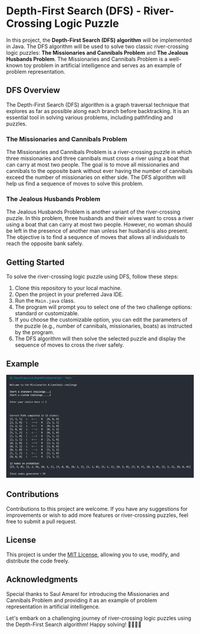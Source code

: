 # Depth-First Search (DFS) - River-Crossing Logic Puzzle

In this project, the **Depth-First Search (DFS) algorithm** will be implemented in Java. The DFS algorithm will be used to solve two classic river-crossing logic puzzles: **The Missionaries and Cannibals Problem** and **The Jealous Husbands Problem**. The Missionaries and Cannibals Problem is a well-known toy problem in artificial intelligence and serves as an example of problem representation.

## DFS Overview

The Depth-First Search (DFS) algorithm is a graph traversal technique that explores as far as possible along each branch before backtracking. It is an essential tool in solving various problems, including pathfinding and puzzles.

### The Missionaries and Cannibals Problem

The Missionaries and Cannibals Problem is a river-crossing puzzle in which three missionaries and three cannibals must cross a river using a boat that can carry at most two people. The goal is to move all missionaries and cannibals to the opposite bank without ever having the number of cannibals exceed the number of missionaries on either side. The DFS algorithm will help us find a sequence of moves to solve this problem.

### The Jealous Husbands Problem

The Jealous Husbands Problem is another variant of the river-crossing puzzle. In this problem, three husbands and their wives want to cross a river using a boat that can carry at most two people. However, no woman should be left in the presence of another man unless her husband is also present. The objective is to find a sequence of moves that allows all individuals to reach the opposite bank safely.

## Getting Started

To solve the river-crossing logic puzzle using DFS, follow these steps:

1. Clone this repository to your local machine.
2. Open the project in your preferred Java IDE.
3. Run the `Main.java` class.
4. The program will prompt you to select one of the two challenge options: standard or customizable.
5. If you choose the customizable option, you can edit the parameters of the puzzle (e.g., number of cannibals, missionaries, boats) as instructed by the program.
6. The DFS algorithm will then solve the selected puzzle and display the sequence of moves to cross the river safely.

## Example

![alt text](Report/DepthFirstSearch.png "Main page")

## Contributions

Contributions to this project are welcome. If you have any suggestions for improvements or wish to add more features or river-crossing puzzles, feel free to submit a pull request.

## License

This project is under the [MIT License](https://en.wikipedia.org/wiki/MIT_License), allowing you to use, modify, and distribute the code freely.

## Acknowledgments

Special thanks to Saul Amarel for introducing the Missionaries and Cannibals Problem and providing it as an example of problem representation in artificial intelligence.

Let's embark on a challenging journey of river-crossing logic puzzles using the Depth-First Search algorithm! Happy solving! 🚣‍♂️🚣‍♀️
